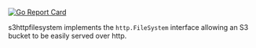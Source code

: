 [![Go Report Card](https://goreportcard.com/badge/github.com/jamesfcarter/s3httpfilesystem)](https://goreportcard.com/report/github.com/jamesfcarter/s3httpfilesystem)

s3httpfilesystem implements the `http.FileSystem` interface allowing an S3
bucket to be easily served over http.
